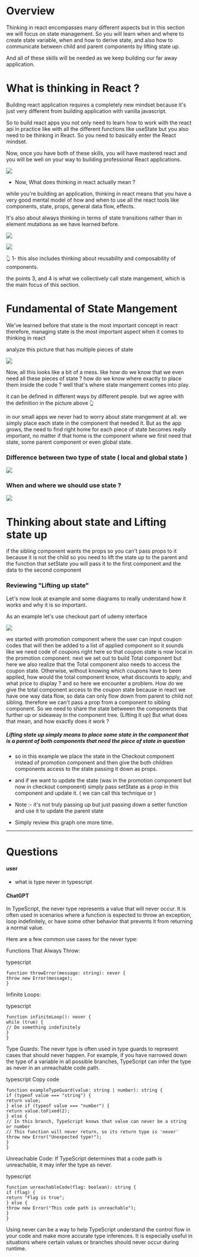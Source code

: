 # Overview

Thinking in react encompasses many different aspects but in this section we will focus on state management. So you will learn when and where to create state variable, when and how to derive state, and also how to communicate between child and parent components by lifting state up.

And all of these skills will be needed as we keep building our far away application.

# What is thinking in React ?

Building react application requires a completely new mindset because it's just very different from building application with vanilla javascript.

So to build react apps you not only need to learn how to work with the react api in practice like with all the different functions like useState but you also need to be thinking in React. So you need to basically enter the React mindset.

Now, once you have both of these skills, you will have mastered react and you will be well on your way to building professional React applications.

![](./01.jpg)

- Now, What does thinking in react actually mean ?

while you're building an application, thinking in react means that you have a very good mental model of how and when to use all the react tools like components, state, props, general data flow, effects.

It's also about always thinking in terms of state transitions rather than in element mutations as we have learned before.

![](./01-02.jpg)

![](./02.jpg)

👆 1- this also includes thinking about reusability and composability of components.

the points 3, and 4 is what we collectively call state mangement, which is the main focus of this section.

# Fundamental of State Mangement

We've learned before that state is the most important concept in react therefore, managing state is the most important aspect when it comes to thinking in react

analyze this picture that has multiple pieces of state

![](./03.jpg)

Now, all this looks like a bit of a mess.
like how do we know that we even need all these pieces of state ?
how do we know where exactly to place them inside the code ?
well that's where state mangement comes into play.

it can be defined in different ways by different people. but we agree with the definition in the picture above 👆

in our small apps we never had to worry about state mangement at all. we simply place each state in the component that needed it. But as the app grows, the need to find right home for each piece of state becomes really important, no matter if that home is the component where we first need that state, some parent component or even global state.

### Difference between two type of state ( local and global state )

![](./04.jpg)

### When and where we should use state ?

![](./05.jpg)

# Thinking about state and Lifting state up

if the sibling component wants the props so you can't pass props to it because it is not the child so you need to lift the state up to the parent and the function that setState you will pass it to the first component and the data to the second component

### Reviewing "Lifting up state"

Let's now look at example and some diagrams to really understand how it works and why it is so important.

As an example let's use checkout part of udemy interface

![](./06.png)

we started with promotion component where the user can input coupon codes that will then be added to a list of applied component so it sounds like we need code of coupons right here so that coupon state is now local in the promotion component.
next we set out to build Total component but here we also realize that the Total component also needs to access the coupon state.
Otherwise, without knowing which coupons have to been applied, how would the total component know, what discounts to apply, and what price to display ? and so here we encounter a problem.
How do we give the total component access to the coupon state because in react we have one way data flow, so data can only flow down from parent to child not sibling. therefore we can't pass a prop from a component to sibling component. So we need to share the state betweeen the components that further up or sideaway in the component tree. (Lifting it up) But what does that mean, and how exactly does it work ?

##### Lifting state up simply means to place some state in the component that is a parent of both components that need the piece of state in question

- so in this example we place the state in the Checkout component instead of promotion component and then give the both children components access to the state passing it down as props.

- and if we want to update the state (was in the promotion component but now in checkout component) simply pass setState as a prop in this component and update it. ( we can call this technique <inverse date flow> or <Child to Parent Communicatoin>)

- Note :- it's not truly passing up but just passing down a setter function and use it to update the parent state

- Simply review this graph one more time.

---

# Questions

#### user

- what is type never in typescript

#### ChatGPT

In TypeScript, the never type represents a value that will never occur. It is often used in scenarios where a function is expected to throw an exception, loop indefinitely, or have some other behavior that prevents it from returning a normal value.

Here are a few common use cases for the never type:

Functions That Always Throw:

typescript

```
function throwError(message: string): never {
throw new Error(message);
}
```

Infinite Loops:

typescript

```
function infiniteLoop(): never {
while (true) {
// Do something indefinitely
}
}
```

Type Guards:
The never type is often used in type guards to represent cases that should never happen. For example, if you have narrowed down the type of a variable in all possible branches, TypeScript can infer the type as never in an unreachable code path.

typescript
Copy code

```
function exampleTypeGuard(value: string | number): string {
if (typeof value === "string") {
return value;
} else if (typeof value === "number") {
return value.toFixed(2);
} else {
// In this branch, TypeScript knows that value can never be a string or number
// This function will never return, so its return type is 'never'
throw new Error("Unexpected type!");
}
}
```

Unreachable Code:
If TypeScript determines that a code path is unreachable, it may infer the type as never.

typescript

```
function unreachableCode(flag: boolean): string {
if (flag) {
return "Flag is true";
} else {
throw new Error("This code path is unreachable");
}
}
```

Using never can be a way to help TypeScript understand the control flow in your code and make more accurate type inferences. It is especially useful in situations where certain values or branches should never occur during runtime.
